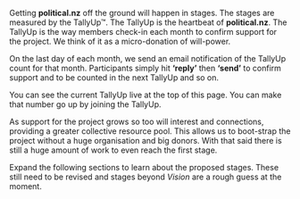 Getting **political.nz** off the ground will happen in stages. The stages are measured by the TallyUp™. The TallyUp is the heartbeat of **political.nz**. The TallyUp is the way members check-in each month to confirm support for the project. We think of it as a micro-donation of will-power.

On the last day of each month, we send an email notification of the TallyUp count for that month. Participants simply hit **‘reply’** then **‘send’** to confirm support and to be counted in the next TallyUp and so on. 

You can see the current TallyUp live at the top of this page. You can make that number go up by joining the TallyUp.
 
As support for the project grows so too will interest and connections, providing a greater collective resource pool. This allows us to boot-strap the project without a huge organisation and big donors. With that said there is still a huge amount of work to even reach the first stage. 

Expand the following sections to learn about the proposed stages. These still need to be revised and stages beyond *Vision* are a rough guess at the moment. 
